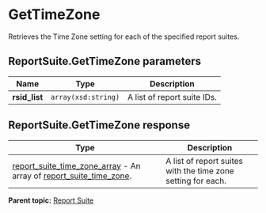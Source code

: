 # GetTimeZone

Retrieves the Time Zone setting for each of the specified report suites.

## ReportSuite.GetTimeZone parameters

|Name|Type|Description|
|----|----|-----------|
| **rsid_list** | `array(xsd:string)` |A list of report suite IDs.|

## ReportSuite.GetTimeZone response

|Type|Description|
|----|-----------|
| [report_suite_time_zone_array](../../data_types/r_report_suite_time_zone_array.md#) - An array of [report_suite_time_zone](../../data_types/r_report_suite_time_zone.md#).|A list of report suites with the time zone setting for each.|

**Parent topic:** [Report Suite](../../methods/report_suite/r_methods_reportsuite.md)

